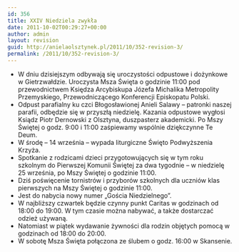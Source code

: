 ```yaml
---
id: 356
title: XXIV Niedziela zwykła
date: 2011-10-02T00:29:27+00:00
author: admin
layout: revision
guid: http://anielaolsztynek.pl/2011/10/352-revision-3/
permalink: /2011/10/352-revision-3/
---
```

  * W dniu dzisiejszym odbywają się uroczystości odpustowe i dożynkowe w Gietrzwałdzie. Uroczysta Msza Święta o godzinie 11:00 pod przewodnictwem Księdza Arcybiskupa Józefa Michalika Metropolity Przemyskiego, Przewodniczącego Konferencji Episkopatu Polski.
  * Odpust parafialny ku czci Błogosławionej Anieli Salawy &#8211; patronki naszej parafii, odbędzie się w przyszłą niedzielę. Kazania odpustowe wygłosi Ksiądz Piotr Dernowski z Olsztyna, duszpasterz akademicki. Po Mszy Świętej o godz. 9:00 i 11:00 zaśpiewamy wspólnie dziękczynne Te Deum.
  * W środę &#8211; 14 września &#8211; wypada liturgiczne Święto Podwyższenia Krzyża.
  * Spotkanie z rodzicami dzieci przygotowujących się w tym roku szkolnym do Pierwszej Komunii Świętej za dwa tygodnie &#8211; w niedzielę 25 września, po Mszy Świętej o godzinie 11:00.
  * Dziś poświęcenie tornistrów i przyborów szkolnych dla uczniów klas pierwszych na Mszy Świętej o godzinie 11:00.
  * Jest do nabycia nowy numer &#8222;Gościa Niedzielnego&#8221;.
  * W najbliższy czwartek będzie czynny punkt Caritas w godzinach od 18:00 do 19:00. W tym czasie można nabywać, a także dostarczać odzież używaną.
  * Natomiast w piątek wydawanie żywności dla rodzin objętych pomocą w godzinach od 18:00 do 20:00.
  * W sobotę Msza Święta połączona ze ślubem o godz. 16:00 w Skansenie.